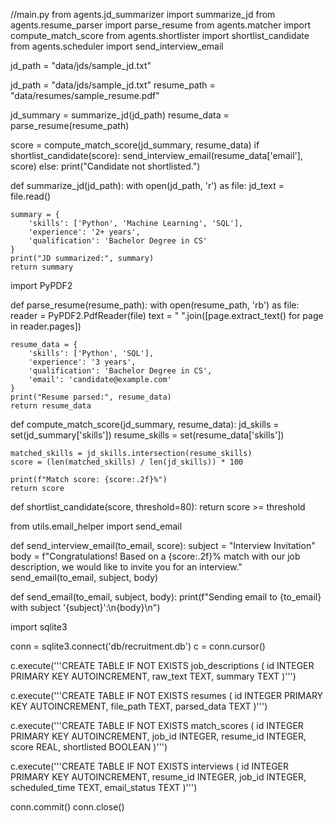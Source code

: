 //main.py
from agents.jd_summarizer import summarize_jd
from agents.resume_parser import parse_resume
from agents.matcher import compute_match_score
from agents.shortlister import shortlist_candidate
from agents.scheduler import send_interview_email

jd_path = "data/jds/sample_jd.txt"

jd_path = "data/jds/sample_jd.txt"
resume_path = "data/resumes/sample_resume.pdf"

jd_summary = summarize_jd(jd_path)
resume_data = parse_resume(resume_path)

score = compute_match_score(jd_summary, resume_data)
if shortlist_candidate(score):
    send_interview_email(resume_data['email'], score)
else:
    print("Candidate not shortlisted.")


def summarize_jd(jd_path):
    with open(jd_path, 'r') as file:
        jd_text = file.read()

    summary = {
        'skills': ['Python', 'Machine Learning', 'SQL'],
        'experience': '2+ years',
        'qualification': 'Bachelor Degree in CS'
    }
    print("JD summarized:", summary)
    return summary


import PyPDF2

def parse_resume(resume_path):
    with open(resume_path, 'rb') as file:
        reader = PyPDF2.PdfReader(file)
        text = " ".join([page.extract_text() for page in reader.pages])

    resume_data = {
        'skills': ['Python', 'SQL'],
        'experience': '3 years',
        'qualification': 'Bachelor Degree in CS',
        'email': 'candidate@example.com'
    }
    print("Resume parsed:", resume_data)
    return resume_data

def compute_match_score(jd_summary, resume_data):
    jd_skills = set(jd_summary['skills'])
    resume_skills = set(resume_data['skills'])

    matched_skills = jd_skills.intersection(resume_skills)
    score = (len(matched_skills) / len(jd_skills)) * 100

    print(f"Match score: {score:.2f}%")
    return score

def shortlist_candidate(score, threshold=80):
    return score >= threshold

from utils.email_helper import send_email

def send_interview_email(to_email, score):
    subject = "Interview Invitation"
    body = f"Congratulations! Based on a {score:.2f}% match with our job description, we would like to invite you for an interview."
    send_email(to_email, subject, body)



def send_email(to_email, subject, body):
    print(f"Sending email to {to_email} with subject '{subject}':\n{body}\n")



import sqlite3

conn = sqlite3.connect('db/recruitment.db')
c = conn.cursor()

c.execute('''CREATE TABLE IF NOT EXISTS job_descriptions (
    id INTEGER PRIMARY KEY AUTOINCREMENT,
    raw_text TEXT,
    summary TEXT
)''')

c.execute('''CREATE TABLE IF NOT EXISTS resumes (
    id INTEGER PRIMARY KEY AUTOINCREMENT,
    file_path TEXT,
    parsed_data TEXT
)''')

c.execute('''CREATE TABLE IF NOT EXISTS match_scores (
    id INTEGER PRIMARY KEY AUTOINCREMENT,
    job_id INTEGER,
    resume_id INTEGER,
    score REAL,
    shortlisted BOOLEAN
)''')

c.execute('''CREATE TABLE IF NOT EXISTS interviews (
    id INTEGER PRIMARY KEY AUTOINCREMENT,
    resume_id INTEGER,
    job_id INTEGER,
    scheduled_time TEXT,
    email_status TEXT
)''')

conn.commit()
conn.close()
